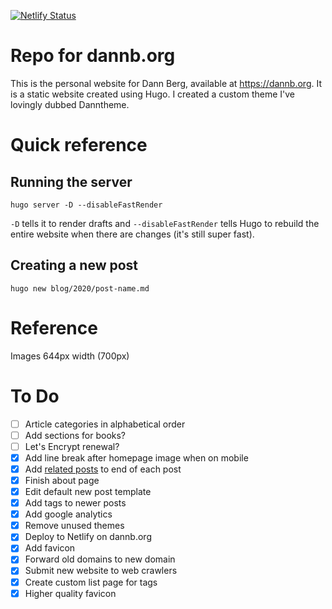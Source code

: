 [![Netlify Status](https://api.netlify.com/api/v1/badges/60ca84a8-ffdb-4b4b-a8cd-dc0b3081ac9b/deploy-status)](https://app.netlify.com/sites/dannb/deploys)

# Repo for dannb.org

This is the personal website for Dann Berg, available at https://dannb.org. It is a static website created using Hugo. I created a custom theme I've lovingly dubbed Danntheme.

# Quick reference

## Running the server

`hugo server -D --disableFastRender`

`-D` tells it to render drafts and `--disableFastRender` tells Hugo to rebuild the entire website when there are changes (it's still super fast).

## Creating a new post

`hugo new blog/2020/post-name.md`

# Reference

Images 644px width (700px)

# To Do

- [ ] Article categories in alphabetical order
- [ ] Add sections for books?
- [ ] Let's Encrypt renewal?
- [x] Add line break after homepage image when on mobile
- [x] Add [related posts](https://www.pakstech.com/blog/hugo-related-pages/) to end of each post
- [x] Finish about page
- [x] Edit default new post template
- [x] Add tags to newer posts
- [x] Add google analytics
- [x] Remove unused themes
- [x] Deploy to Netlify on dannb.org
- [x] Add favicon
- [x] Forward old domains to new domain
- [x] Submit new website to web crawlers
- [x] Create custom list page for tags
- [x] Higher quality favicon
